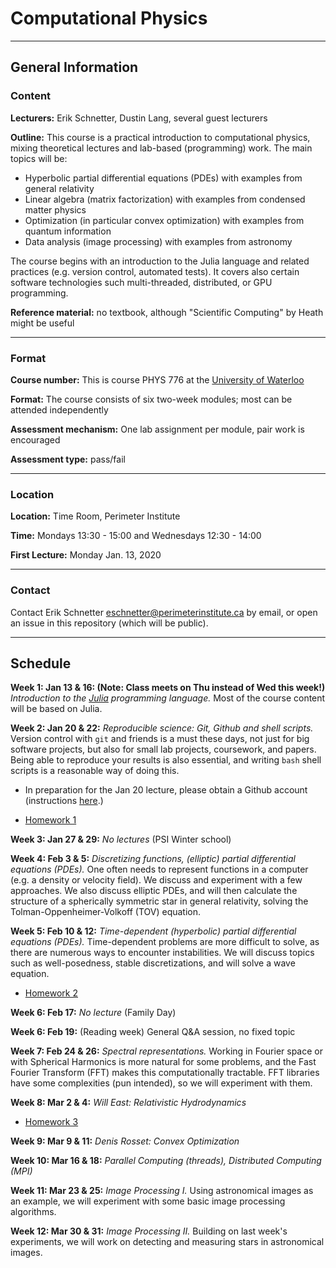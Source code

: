 # Computational Physics

--------------------------------------------------------------------------------

## General Information

### Content

**Lecturers:** Erik Schnetter, Dustin Lang, several guest lecturers

**Outline:** This course is a practical introduction to computational
physics, mixing theoretical lectures and lab-based (programming) work.
The main topics will be:
- Hyperbolic partial differential equations (PDEs) with examples from
  general relativity
- Linear algebra (matrix factorization) with examples from condensed
  matter physics
- Optimization (in particular convex optimization) with examples from
  quantum information
- Data analysis (image processing) with examples from astronomy

The course begins with an introduction to the Julia language and
related practices (e.g. version control, automated tests). It covers
also certain software technologies such multi-threaded, distributed,
or GPU programming.

**Reference material:** no textbook, although "Scientific Computing"
by Heath might be useful


--------------------------------------------------------------------------------

### Format

**Course number:** This is course PHYS 776 at the [University of
Waterloo](https://uwaterloo.ca/physics-astronomy/)

**Format:** The course consists of six two-week modules; most can be
attended independently

**Assessment mechanism:** One lab assignment per module, pair work is
encouraged

**Assessment type:** pass/fail


--------------------------------------------------------------------------------

### Location

**Location:** Time Room, Perimeter Institute

**Time:** Mondays 13:30 - 15:00 and Wednesdays 12:30 - 14:00

**First Lecture:** Monday Jan. 13, 2020


--------------------------------------------------------------------------------

### Contact

Contact Erik Schnetter <eschnetter@perimeterinstitute.ca> by email, or
open an issue in this repository (which will be public).




--------------------------------------------------------------------------------

## Schedule

**Week 1: Jan 13 & 16: (Note: Class meets on Thu instead of Wed this
week!)** *Introduction to the [Julia](https://julialang.org)
programming language.* Most of the course content will be based on
Julia.

**Week 2: Jan 20 & 22:** *Reproducible science: Git, Github and shell
scripts.* Version control with `git` and friends is a must these days,
not just for big software projects, but also for small lab projects,
coursework, and papers. Being able to reproduce your results is also
essential, and writing `bash` shell scripts is a reasonable way of
doing this.

- In preparation for the Jan 20 lecture, please obtain a Github
  account (instructions [here](https://github.com/join).)

- [Homework 1](homework1.md)

**Week 3: Jan 27 & 29:** *No lectures* (PSI Winter school)

**Week 4: Feb 3 & 5:** *Discretizing functions, (elliptic) partial
differential equations (PDEs).* One often needs to represent functions
in a computer (e.g. a density or velocity field). We discuss and
experiment with a few approaches. We also discuss elliptic PDEs, and
will then calculate the structure of a spherically symmetric star in
general relativity, solving the Tolman-Oppenheimer-Volkoff (TOV)
equation.

**Week 5: Feb 10 & 12:** *Time-dependent (hyperbolic) partial
differential equations (PDEs).* Time-dependent problems are more
difficult to solve, as there are numerous ways to encounter
instabilities. We will discuss topics such as well-posedness, stable
discretizations, and will solve a wave equation.

- [Homework 2](homework2.md)

**Week 6: Feb 17:** *No lecture* (Family Day)

**Week 6: Feb 19:** (Reading week) General Q&A session, no fixed topic

**Week 7: Feb 24 & 26:** *Spectral representations.* Working in
Fourier space or with Spherical Harmonics is more natural for some
problems, and the Fast Fourier Transform (FFT) makes this
computationally tractable. FFT libraries have some complexities (pun
intended), so we will experiment with them.

**Week 8: Mar 2 & 4:** *Will East: Relativistic Hydrodynamics*

- [Homework 3](homework3.md)

**Week 9: Mar 9 & 11:** *Denis Rosset: Convex Optimization*

**Week 10: Mar 16 & 18:** *Parallel Computing (threads), Distributed
Computing (MPI)*

**Week 11: Mar 23 & 25:** *Image Processing I.* Using astronomical
images as an example, we will experiment with some basic image
processing algorithms.

**Week 12: Mar 30 & 31:** *Image Processing II.* Building on last
  week's experiments, we will work on detecting and measuring stars in
  astronomical images.
